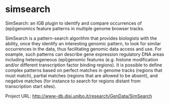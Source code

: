 # simsearch

SimSearch: an IGB plugin to identify and compare occurrences of (epi)genomics feature patterns in multiple genome browser tracks. 

SimSearch is a pattern-search algorithm that provides biologists   with   the   ability,   once   they   identify   an   interesting genomic  pattern,  to  look  for  similar  occurrences  in  the  data,  thus
facilitating   genomic   data   access   and   use.   For   example,   such patterns   can   describe   gene   expression   regulatory   DNA   areas including   heterogeneous   (epi)genomic   features   (e.g.   histone modification and/or different transcription factor binding regions). It is possible to define complex patterns based on perfect matches in  genome  tracks  (regions  that  must  match),  partial  matches (regions that are allowed to be absent), and negative matches (for instance  to  search  for  regions  distant  from  transcription  start sites).

Project URL: http://www-db.disi.unibo.it/research/GenData/SimSearch 
